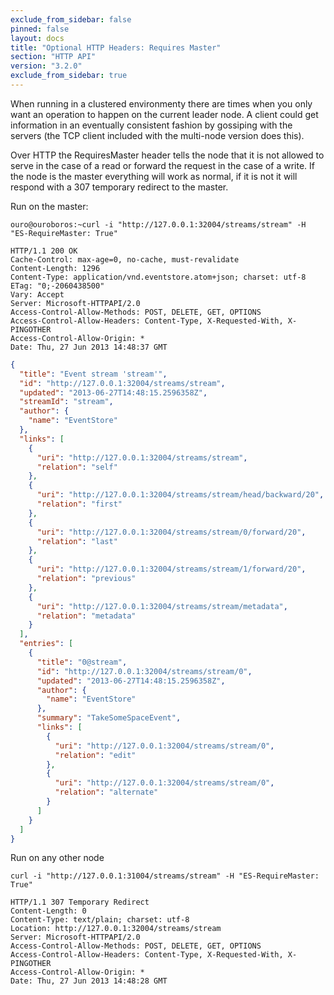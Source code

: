 ```yaml
---
exclude_from_sidebar: false
pinned: false
layout: docs
title: "Optional HTTP Headers: Requires Master"
section: "HTTP API"
version: "3.2.0"
exclude_from_sidebar: true
---
```


When running in a clustered environmenty there are times when you only want an operation to happen on the current leader node. A client could get information in an eventually consistent fashion by gossiping with the servers (the TCP client included with the multi-node version does this).

Over HTTP the RequiresMaster header tells the node that it is not allowed to serve in the case of a read or forward the request in the case of a write. If the node is the master everything will work as normal, if it is not it will respond with a 307 temporary redirect to the master.

Run on the master:

```
ouro@ouroboros:~curl -i "http://127.0.0.1:32004/streams/stream" -H "ES-RequireMaster: True"
```

```http
HTTP/1.1 200 OK
Cache-Control: max-age=0, no-cache, must-revalidate
Content-Length: 1296
Content-Type: application/vnd.eventstore.atom+json; charset: utf-8
ETag: "0;-2060438500"
Vary: Accept
Server: Microsoft-HTTPAPI/2.0
Access-Control-Allow-Methods: POST, DELETE, GET, OPTIONS
Access-Control-Allow-Headers: Content-Type, X-Requested-With, X-PINGOTHER
Access-Control-Allow-Origin: *
Date: Thu, 27 Jun 2013 14:48:37 GMT
```

```json
{
  "title": "Event stream 'stream'",
  "id": "http://127.0.0.1:32004/streams/stream",
  "updated": "2013-06-27T14:48:15.2596358Z",
  "streamId": "stream",
  "author": {
    "name": "EventStore"
  },
  "links": [
    {
      "uri": "http://127.0.0.1:32004/streams/stream",
      "relation": "self"
    },
    {
      "uri": "http://127.0.0.1:32004/streams/stream/head/backward/20",
      "relation": "first"
    },
    {
      "uri": "http://127.0.0.1:32004/streams/stream/0/forward/20",
      "relation": "last"
    },
    {
      "uri": "http://127.0.0.1:32004/streams/stream/1/forward/20",
      "relation": "previous"
    },
    {
      "uri": "http://127.0.0.1:32004/streams/stream/metadata",
      "relation": "metadata"
    }
  ],
  "entries": [
    {
      "title": "0@stream",
      "id": "http://127.0.0.1:32004/streams/stream/0",
      "updated": "2013-06-27T14:48:15.2596358Z",
      "author": {
        "name": "EventStore"
      },
      "summary": "TakeSomeSpaceEvent",
      "links": [
        {
          "uri": "http://127.0.0.1:32004/streams/stream/0",
          "relation": "edit"
        },
        {
          "uri": "http://127.0.0.1:32004/streams/stream/0",
          "relation": "alternate"
        }
      ]
    }
  ]
}
```

Run on any other node

```
curl -i "http://127.0.0.1:31004/streams/stream" -H "ES-RequireMaster: True"
```

```http
HTTP/1.1 307 Temporary Redirect
Content-Length: 0
Content-Type: text/plain; charset: utf-8
Location: http://127.0.0.1:32004/streams/stream
Server: Microsoft-HTTPAPI/2.0
Access-Control-Allow-Methods: POST, DELETE, GET, OPTIONS
Access-Control-Allow-Headers: Content-Type, X-Requested-With, X-PINGOTHER
Access-Control-Allow-Origin: *
Date: Thu, 27 Jun 2013 14:48:28 GMT

```